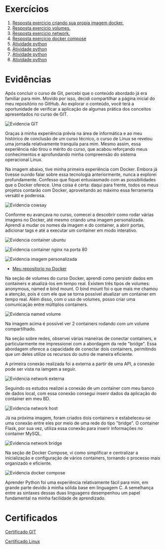 # Exercícios

1. [Resposta exercicio criando sua propia imagem docker.](./atividades/docker/Dockerfile)
2. [Resposta exercicio volumes.](./atividades/docker_volume/index.php)
3. [Resposta exercicio network.](./atividades/docker_network/conn_containers/flask/app.py)
4. [Resposta exercicio docker compose](./atividades/docker_compose/projeto/docker-compose.yaml)
5. [Atividade python](./atividades/python/ex1.py)
6. [Atividade python](./atividades/python/ex2.py)
7. [Atividade python](./atividades/python/ex3.py)
8. [Atividade python](./atividades/python/ex4.py)

# Evidências

Após concluir o curso de Git, percebi que o conteúdo abordado já era familiar para mim. Movido por isso, decidi compartilhar a página inicial do meu repositório no GitHub. Ao explorar o conteúdo, você terá a oportunidade de verificar a aplicação de algumas prática dos conceitos apresentados no curso de GIT.

![Evidencia GIT](evidencias/pagina_github.png "Evidencia GIT")




Graças à minha experiência prévia na área de informática e ao meu histórico de conclusão de um curso técnico, o curso de Linux se revelou uma jornada relativamente tranquila para mim. Mesmo assim, essa experiência não tirou o mérito do curso, que acabou reforçando meus conhecimentos e aprofundando minha compreensão do sistema operacional Linux.




Na imagem abaixo, tive minha primeira experiência com Docker. Embora já tivesse ouvido falar sobre essa tecnologia anteriormente, nunca a explorei profundamente. Confesso que fiquei entusiasmado com as possibilidades que o Docker oferece. Uma coisa é certa: daqui para frente, todos os meus projetos contarão com Docker, aproveitando ao máximo essa ferramenta versátil e poderosa.

![Evidencia cowsay](evidencias/evidnecia_docke_cowsayr.png "Evidencia cowsay]")




Conforme eu avançava no curso, comecei a descobrir como rodar várias imagens no Docker, até mesmo criando uma imagem personalizada. Aprendi a mudar os nomes da imagem e do container, a abrir portas, adicionar tags e até a executar um container em modo interativo.

![Evidencia container ubuntu](evidencias/evidencia_docker_ubuntu.png "Evidencia container ubuntu")


![Evidencia container nginx na porta 80](evidencias/evidencia_nginx_p80.png "Evidencia container nginx na porta 80")


![Evidencia imagem personalizada](evidencias/evidencia_minha_imagem_docker_rodando.png "Evidencia imagem personalizada")


- [Meu repositorio no Docker](https://hub.docker.com/r/rhuannascimento/node)




Na seção de volumes do curso Docker, aprendi como persistir dados em containers e atualizá-los em tempo real. Existem três tipos de volumes: anonymous, named e bind mount. O bind mount foi o que mais me chamou a atenção, pois é com ele que se torna possível atualizar um container em tempo real. Além disso, com o uso de volumes, posso criar uma comunicação entre múltiplos containers.

![Evidencia named volume](evidencias/evidencia_docker_com_named_volume.png "Evidencia 2 containers rodando com um unico volume")

Na imagem acima é possível ver 2 containers rodando com um volume compartilhado.




Na seção sobre redes, observei várias maneiras de conectar containers, e particularmente me impressionei com a abordagem da rede "bridge". Essa abordagem oferece a capacidade de conectar dois containers, permitindo que um deles utilize os recursos do outro de maneira eficiente.

A primeira conexão realizada foi a externa a partir de uma API, a conexão pode ser vista na iamgem a seguir.

![Evidencia network externa](evidencias/evidencia_docker_network_externa.png.png "Evidencia container conectando com api")


Seguindo os estudos realizei a conexão de um container com meu banco de dados local, com essa conexão consegui inserir dados da aplicação do container em meu BD.

![Evidencia network host](evidencias/evidencia_network_host.png "Evidencia container conectando com meu bd local")


Já na próxima imagem, foram criados dois containers e estabeleceu-se uma conexão entre eles por meio de uma rede do tipo "bridge". O container Flask, por sua vez, utiliza essa conexão para inserir informações no container MySQL.

![Evidencia network bridge](evidencias/evidencia_ntwork_bridge.png "Evidencia container conectando com bd de outro container")



Na seção de Docker Compose, vi como simplificar e centralizar a inicialização e configuração de vários containers, tornando o processo mais organizado e eficiente.

![Evidencia docker compose](evidencias/evidencia_docker_compose_wordpress.png "Wordpress rodando via docker compose")

Aprender Python foi uma experiência relativamente fácil para mim, em grande parte devido à minha sólida base em linguagem C. A semelhança entre as sintaxes dessas duas linguagens desempenhou um papel fundamental na minha facilidade de aprendizado.

# Certificados

[Certificado GIT](certificados/Certificado_curso_git.pdf)

[Certificado Linux](certificados/Certificado_curso_linux.pdf)


